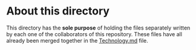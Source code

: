
# About this directory

This directory has the **sole purpose** of holding the files separately written by each one of the collaborators of this repository. These files have all already been merged together in the [Technology.md](../Technology.md) file.